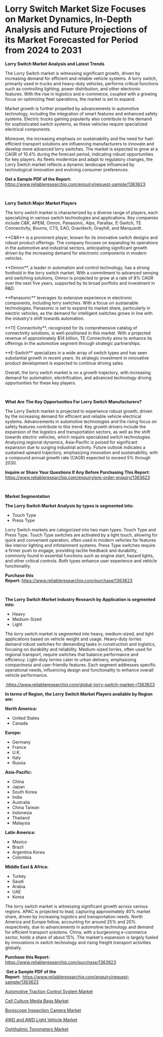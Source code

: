 <p><h1>Lorry Switch Market Size Focuses on Market Dynamics, In-Depth Analysis and Future Projections of its Market Forecasted for Period from 2024 to 2031</h1></p><p><strong>Lorry Switch Market Analysis and Latest Trends</strong></p>
<p><p>The Lorry Switch market is witnessing significant growth, driven by increasing demand for efficient and reliable vehicle systems. A lorry switch, primarily used in trucks and heavy-duty vehicles, performs critical functions such as controlling lighting, power distribution, and other electronic features. With the rise in logistics and e-commerce, coupled with a growing focus on optimizing fleet operations, the market is set to expand.</p><p>Market growth is further propelled by advancements in automotive technology, including the integration of smart features and enhanced safety systems. Electric trucks gaining popularity also contribute to the demand for sophisticated switch systems, as these vehicles require specialized electrical components. </p><p>Moreover, the increasing emphasis on sustainability and the need for fuel-efficient transport solutions are influencing manufacturers to innovate and develop more advanced lorry switches. The market is expected to grow at a CAGR of 10.4% during the forecast period, indicating robust opportunities for key players. As fleets modernize and adapt to regulatory changes, the Lorry Switch market reflects a dynamic landscape influenced by technological innovation and evolving consumer preferences.</p></p>
<p><strong>Get a Sample PDF of the Report:&nbsp;</strong> <a href="https://www.reliableresearchiq.com/enquiry/request-sample/1363623?utm_campaign=1106&utm_medium=2&utm_source=Github&utm_content=ia&utm_term=04112024&utm_id=lorry-switch">https://www.reliableresearchiq.com/enquiry/request-sample/1363623</a></p>
<p>&nbsp;</p>
<p><strong>Lorry Switch Major Market Players</strong></p>
<p><p>The lorry switch market is characterized by a diverse range of players, each specializing in various switch technologies and applications. Key companies include C&K, APEM, Omron, Panasonic, Alps, Parallax, E-Switch, TE Connectivity, Bourns, CTS, EAO, Graviitech, Grayhill, and Marquardt.</p><p>**C&K** is a prominent player, known for its innovative switch designs and robust product offerings. The company focuses on expanding its operations in the automotive and industrial sectors, anticipating significant growth driven by the increasing demand for electronic components in modern vehicles.</p><p>**Omron**, a leader in automation and control technology, has a strong foothold in the lorry switch market. With a commitment to advanced sensing and switching solutions, Omron is projected to grow at a rate of 8% CAGR over the next five years, supported by its broad portfolio and investment in R&D.</p><p>**Panasonic** leverages its extensive experience in electronic components, including lorry switches. With a focus on sustainable technologies, Panasonic is set to expand its market share, particularly in electric vehicles, as the demand for intelligent switches grows in line with the industry's shift towards automation.</p><p>**TE Connectivity**, recognized for its comprehensive catalog of connectivity solutions, is well-positioned in this market. With a projected revenue of approximately $14 billion, TE Connectivity aims to enhance its offerings in the automotive segment through strategic partnerships.</p><p>**E-Switch** specializes in a wide array of switch types and has seen substantial growth in recent years. Its strategic investment in innovative product development is expected to continue driving sales.</p><p>Overall, the lorry switch market is on a growth trajectory, with increasing demand for automation, electrification, and advanced technology driving opportunities for these key players.</p></p>
<p>&nbsp;</p>
<p><strong>What Are The Key Opportunities For Lorry Switch Manufacturers?</strong></p>
<p><p>The Lorry Switch market is projected to experience robust growth, driven by the increasing demand for efficient and reliable vehicle electrical systems. Advancements in automotive technologies and the rising focus on safety features contribute to this trend. Key growth drivers include the expansion of the logistics and transportation sectors, as well as the shift towards electric vehicles, which require specialized switch technologies. Analyzing regional dynamics, Asia-Pacific is poised for significant expansion due to surging industrial activity. Future outlook indicates a sustained upward trajectory, emphasizing innovation and sustainability, with a compound annual growth rate (CAGR) expected to exceed 5% through 2030.</p></p>
<p><strong>Inquire or Share Your Questions If Any Before Purchasing This Report:</strong> <a href="https://www.reliableresearchiq.com/enquiry/pre-order-enquiry/1363623?utm_campaign=1106&utm_medium=2&utm_source=Github&utm_content=ia&utm_term=04112024&utm_id=lorry-switch">https://www.reliableresearchiq.com/enquiry/pre-order-enquiry/1363623</a></p>
<p>&nbsp;</p>
<p><strong>Market Segmentation</strong></p>
<p><strong>The Lorry Switch Market Analysis by types is segmented into:</strong></p>
<p><ul><li>Touch Type</li><li>Press Type</li></ul></p>
<p><p>Lorry Switch markets are categorized into two main types: Touch Type and Press Type. Touch Type switches are activated by a light touch, allowing for quick and convenient operation, often used in modern vehicles for features like interior lighting and infotainment systems. Press Type switches require a firmer push to engage, providing tactile feedback and durability, commonly found in essential functions such as engine start, hazard lights, and other critical controls. Both types enhance user experience and vehicle functionality.</p></p>
<p><strong>Purchase this Report:&nbsp;</strong><a href="https://www.reliableresearchiq.com/purchase/1363623?utm_campaign=1106&utm_medium=2&utm_source=Github&utm_content=ia&utm_term=04112024&utm_id=lorry-switch">https://www.reliableresearchiq.com/purchase/1363623</a></p>
<p>&nbsp;</p>
<p><strong>The Lorry Switch Market Industry Research by Application is segmented into:</strong></p>
<p><ul><li>Heavy</li><li>Medium-Sized</li><li>Light</li></ul></p>
<p><p>The lorry switch market is segmented into heavy, medium-sized, and light applications based on vehicle weight and usage. Heavy-duty lorries demand robust switches for demanding tasks in construction and logistics, focusing on durability and reliability. Medium-sized lorries, often used for regional transport, require switches that balance performance and efficiency. Light-duty lorries cater to urban delivery, emphasizing compactness and user-friendly features. Each segment addresses specific operational needs, influencing design and functionality to enhance overall vehicle performance.</p></p>
<p><a href="https://www.reliableresearchiq.com/global-lorry-switch-market-r1363623?utm_campaign=1106&utm_medium=2&utm_source=Github&utm_content=ia&utm_term=04112024&utm_id=lorry-switch">&nbsp;https://www.reliableresearchiq.com/global-lorry-switch-market-r1363623</a></p>
<p><strong>In terms of Region, the Lorry Switch Market Players available by Region are:</strong></p>
<p>
    <p> <strong> North America: </strong>
        <ul>
            <li>United States</li>
            <li>Canada</li>
        </ul>
        </p> 
    <p> <strong> Europe: </strong>
        <ul>
            <li>Germany</li>
            <li>France</li>
            <li>U.K.</li>
            <li>Italy</li>
            <li>Russia</li>
        </ul>
        </p> 
    <p> <strong> Asia-Pacific: </strong>
        <ul>
            <li>China</li>
            <li>Japan</li>
            <li>South Korea</li>
            <li>India</li>
            <li>Australia</li>
            <li>China Taiwan</li>
            <li>Indonesia</li>
            <li>Thailand</li>
            <li>Malaysia</li>
        </ul>
        </p> 
    <p> <strong> Latin America: </strong>
        <ul>
            <li>Mexico</li>
            <li>Brazil</li>
            <li>Argentina Korea</li>
            <li>Colombia</li>
        </ul>
        </p> 
    <p> <strong> Middle East & Africa: </strong>
        <ul>
            <li>Turkey</li>
            <li>Saudi</li>
            <li>Arabia</li>
            <li>UAE</li>
            <li>Korea</li>
        </ul>
    </p>
    </p>
<p><p>The lorry switch market is witnessing significant growth across various regions. APAC is projected to lead, capturing approximately 40% market share, driven by increasing logistics and transportation needs. North America and Europe follow, accounting for around 25% and 20% respectively, due to advancements in automotive technology and demand for efficient transport solutions. China, with a burgeoning e-commerce sector, holds a share of about 15%. The market's expansion is largely fueled by innovations in switch technology and rising freight transport activities globally.</p></p>
<p><strong>Purchase this Report: </strong><a href="https://www.reliableresearchiq.com/purchase/1363623?utm_campaign=1106&utm_medium=2&utm_source=Github&utm_content=ia&utm_term=04112024&utm_id=lorry-switch">https://www.reliableresearchiq.com/purchase/1363623</a></p>
<p>&nbsp;<strong>Get a Sample PDF of the Report:&nbsp;&nbsp;</strong><a href="https://www.reliableresearchiq.com/enquiry/request-sample/1363623?utm_campaign=1106&utm_medium=2&utm_source=Github&utm_content=ia&utm_term=04112024&utm_id=lorry-switch">https://www.reliableresearchiq.com/enquiry/request-sample/1363623</a></p>
<p><strong></strong></p>
<p><p><a href="https://github.com/fratgqppizur/Market-Research-Report-List-1/blob/main/automotive-traction-control-system-market.md?utm_campaign=1106&utm_medium=2&utm_source=Github&utm_content=ia&utm_term=04112024&utm_id=lorry-switch">Automotive Traction Control System Market</a></p><p><a href="https://issuu.com/reportprime-2/docs/cell-culture-media-bags-market-size_f241450533ade5?utm_campaign=1106&utm_medium=2&utm_source=Github&utm_content=ia&utm_term=04112024&utm_id=lorry-switch">Cell Culture Media Bags Market</a></p><p><a href="https://issuu.com/reportprime-2/docs/borescope-inspection-camera-market-_f35cda9d4e40b6?utm_campaign=1106&utm_medium=2&utm_source=Github&utm_content=ia&utm_term=04112024&utm_id=lorry-switch">Borescope Inspection Camera Market</a></p><p><a href="https://github.com/hentonwytandusyl0/Market-Research-Report-List-1/blob/main/4wd-and-awd-light-vehicle-market.md?utm_campaign=1106&utm_medium=2&utm_source=Github&utm_content=ia&utm_term=04112024&utm_id=lorry-switch">4WD and AWD Light Vehicle Market</a></p><p><a href="https://issuu.com/reportprime-2/docs/ophthalmic-tonometers-market-size-2_995a7e6d7e494c?utm_campaign=1106&utm_medium=2&utm_source=Github&utm_content=ia&utm_term=04112024&utm_id=lorry-switch">Ophthalmic Tonometers Market</a></p></p>